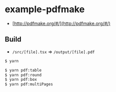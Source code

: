 # example-pdfmake

- [http://pdfmake.org/#/](http://pdfmake.org/#/)

## Build

- `/src/[file].tsx` => `/output/[file].pdf`

```zsh
$ yarn

$ yarn pdf:table
$ yarn pdf:round
$ yarn pdf:box
$ yarn pdf:multiPages
```
